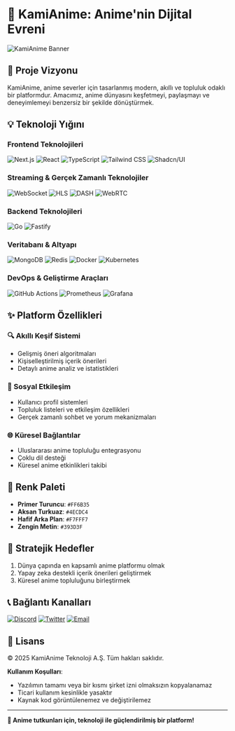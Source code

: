 # 🌟 KamiAnime: Anime'nin Dijital Evreni
![KamiAnime Banner](https://static.kamiani.me/showcase/rimuru.png)

## 🚀 Proje Vizyonu
KamiAnime, anime severler için tasarlanmış modern, akıllı ve topluluk odaklı bir platformdur. Amacımız, anime dünyasını keşfetmeyi, paylaşmayı ve deneyimlemeyi benzersiz bir şekilde dönüştürmek.

## 💡 Teknoloji Yığını

### Frontend Teknolojileri
![Next.js](https://img.shields.io/badge/Next.js-000000?style=for-the-badge&logo=nextdotjs&logoColor=white)
![React](https://img.shields.io/badge/React-61DAFB?style=for-the-badge&logo=react&logoColor=black)
![TypeScript](https://img.shields.io/badge/TypeScript-3178C6?style=for-the-badge&logo=typescript&logoColor=white)
![Tailwind CSS](https://img.shields.io/badge/Tailwind_CSS-38B2AC?style=for-the-badge&logo=tailwind-css&logoColor=white)
![Shadcn/UI](https://img.shields.io/badge/Shadcn/UI-000000?style=for-the-badge&logo=shadcnui&logoColor=white)

### Streaming & Gerçek Zamanlı Teknolojiler
![WebSocket](https://img.shields.io/badge/WebSocket-4A4A4A?style=for-the-badge&logo=socket.io&logoColor=white)
![HLS](https://img.shields.io/badge/HLS-00A86B?style=for-the-badge&logo=apple&logoColor=white)
![DASH](https://img.shields.io/badge/DASH-0091BD?style=for-the-badge&logo=googlechrome&logoColor=white)
![WebRTC](https://img.shields.io/badge/WebRTC-333333?style=for-the-badge&logo=webrtc&logoColor=white)

### Backend Teknolojileri
![Go](https://img.shields.io/badge/Go-00ADD8?style=for-the-badge&logo=go&logoColor=white)
![Fastify](https://img.shields.io/badge/Fastify-000000?style=for-the-badge&logo=fastify&logoColor=white)

### Veritabanı & Altyapı
![MongoDB](https://img.shields.io/badge/MongoDB-47A248?style=for-the-badge&logo=mongodb&logoColor=white)
![Redis](https://img.shields.io/badge/Redis-DC382D?style=for-the-badge&logo=redis&logoColor=white)
![Docker](https://img.shields.io/badge/Docker-2496ED?style=for-the-badge&logo=docker&logoColor=white)
![Kubernetes](https://img.shields.io/badge/Kubernetes-326CE5?style=for-the-badge&logo=kubernetes&logoColor=white)

### DevOps & Geliştirme Araçları
![GitHub Actions](https://img.shields.io/badge/GitHub_Actions-2088FF?style=for-the-badge&logo=github-actions&logoColor=white)
![Prometheus](https://img.shields.io/badge/Prometheus-E6522C?style=for-the-badge&logo=prometheus&logoColor=white)
![Grafana](https://img.shields.io/badge/Grafana-F46800?style=for-the-badge&logo=grafana&logoColor=white)

## ✨ Platform Özellikleri

### 🔍 Akıllı Keşif Sistemi
- Gelişmiş öneri algoritmaları
- Kişiselleştirilmiş içerik önerileri
- Detaylı anime analiz ve istatistikleri

### 🤝 Sosyal Etkileşim
- Kullanıcı profil sistemleri
- Topluluk listeleri ve etkileşim özellikleri
- Gerçek zamanlı sohbet ve yorum mekanizmaları

### 🌐 Küresel Bağlantılar
- Uluslararası anime topluluğu entegrasyonu
- Çoklu dil desteği
- Küresel anime etkinlikleri takibi

## 🎨 Renk Paleti
- **Primer Turuncu**: `#FF6B35`
- **Aksan Turkuaz**: `#4ECDC4`
- **Hafif Arka Plan**: `#F7FFF7`
- **Zengin Metin**: `#393D3F`

## 🚀 Stratejik Hedefler
1. Dünya çapında en kapsamlı anime platformu olmak
2. Yapay zeka destekli içerik önerileri geliştirmek
3. Küresel anime topluluğunu birleştirmek

## 📞 Bağlantı Kanalları
[![Discord](https://img.shields.io/badge/Discord-7289DA?style=for-the-badge&logo=discord&logoColor=white)](https://discord.gg/9jWvRqhPRj)
[![Twitter](https://img.shields.io/badge/Twitter-1DA1F2?style=for-the-badge&logo=twitter&logoColor=white)](https://twitter.com/kamianimeapp)
[![Email](https://img.shields.io/badge/Email-D14836?style=for-the-badge&logo=gmail&logoColor=white)](mailto:sirket@kamiani.me)

## 📄 Lisans
© 2025 KamiAnime Teknoloji A.Ş. Tüm hakları saklıdır.

**Kullanım Koşulları**:
- Yazılımın tamamı veya bir kısmı şirket izni olmaksızın kopyalanamaz
- Ticari kullanım kesinlikle yasaktır
- Kaynak kod görüntülenemez ve değiştirilemez

---

**🌟 Anime tutkunları için, teknoloji ile güçlendirilmiş bir platform!**

